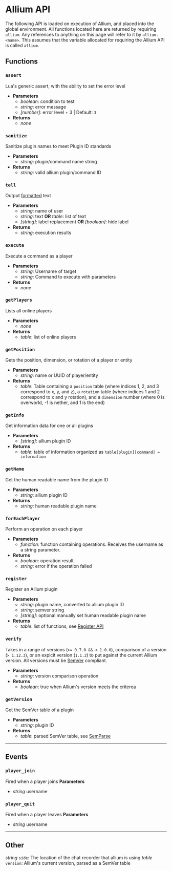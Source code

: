 # Allium API

The following API is loaded on execution of Allium, and placed into the global environment. All functions located here are returned by requiring `allium`. Any references to anything on this page will refer to it by `allium.<name>`. This assumes that the variable allocated for requiring the Allium API is called `allium`.

## Functions

### `assert`

Lua's generic assert, with the ability to set the error level

- **Parameters**
  - _boolean_: condition to test
  - _string_: error message
  - _[number]_: error level + 3 | Default: `3`
- **Returns**
  - _none_

### `sanitize`

Sanitize plugin names to meet Plugin ID standards

- **Parameters**
  - _string_: plugin/command name string
- **Returns**
  - _string_: valid allium plugin/command ID

### `tell`

Output [formatted](color-formatting.md) text

- **Parameters**
  - _string_: name of user
  - _string_: text __OR__ _table_: list of text
  - _[string]_: label replacement __OR__ _[boolean]_: hide label
- **Returns**
  - _string_: execution results

### `execute`

Execute a command as a player

- **Parameters**
  - _string_: Username of target
  - _string_: Command to execute with parameters
- **Returns**
  - _none_

### `getPlayers`

Lists all online players

- **Parameters**
  - _none_
- **Returns**
  - _table_: list of online players

### `getPosition`

Gets the position, dimension, or rotation of a player or entity

- **Parameters**
  - _string_: name or UUID of player/entity
- **Returns**
  - _table_: Table containing a `position` table (where indices 1, 2, and 3 correspond to x, y, and z), a `rotation` table (where indices 1 and 2 correspond to x and y rotation), and a `dimension` number (where 0 is overworld, -1 is nether, and 1 is the end)

### `getInfo`

Get information data for one or all plugins

- **Parameters**
  - _[string]_: allium plugin ID
- **Returns**
  - _table_: table of information organized as `table[plugin][command] = information`

### `getName`

Get the human readable name from the plugin ID

- **Parameters**
  - _string_: allium plugin ID
- **Returns**
  - _string_: human readable plugin name

### `forEachPlayer`

Perform an operation on each player

- **Parameters**
  - _function_: function containing operations. Receives the username as a string parameter.
- **Returns**
  - _boolean_: operation result
  - _string_: error if the operation failed

### `register`

Register an Allium plugin

- **Parameters**
  - _string_: plugin name, converted to allium plugin ID
  - _string_: semver string
  - _[string]_: optional manually set human readable plugin name
- **Returns**
  - _table_: list of functions, see [Register API](register-api.md)

### `verify`

Takes in a range of versions (`>= 0.7.0 && < 1.0.0`), comparison of a version (`> 1.12.3`), or an expicit version (`1.1.2`) to put against the current Allium version. All versions must be [SemVer](https://semver.org) compliant.

- **Parameters**
  - _string_: version comparison operation
- **Returns**
  - _boolean_: true when Allium's version meets the criterea

### `getVersion`

Get the SemVer table of a plugin

- **Parameters**
  - _string_: plugin ID
- **Returns**
  - _table_: parsed SemVer table, see [SemParse](https://github.com/hugeblank/semparse)

---

## Events

### `player_join`

Fired when a player joins
**Parameters**

- _string_ username

### `player_quit`

Fired when a player leaves
**Parameters**

- _string_ username

---

## Other

_string_ `side`: The location of the chat recorder that allium is using
_table_ `version`: Allium's current version, parsed as a SemVer table
